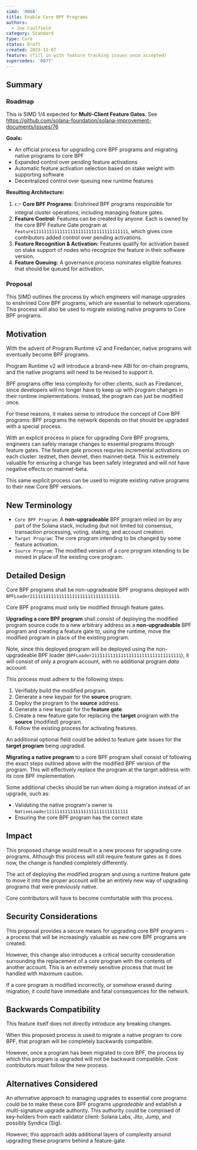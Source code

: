 ```yaml
---
simd: '0088'
title: Enable Core BPF Programs
authors:
  - Joe Caulfield
category: Standard
type: Core
status: Draft
created: 2023-11-07
feature: (fill in with feature tracking issues once accepted)
supersedes: '0077'
---
```


## Summary

### Roadmap

This is SIMD 1/4 expected for **Multi-Client Feature Gates**. See
<https://github.com/solana-foundation/solana-improvement-documents/issues/76>

**Goals:**

- An official process for upgrading core BPF programs and migrating native
  programs to core BPF
- Expanded control over pending feature activations
- Automatic feature activation selection based on stake weight with supporting
  software
- Decentralized control over queuing new runtime features

**Resulting Architecture:**

1. 👉 **Core BPF Programs:** Enshrined BPF programs responsible for integral
   cluster operations, including managing feature gates.
2. **Feature Control:** Features can be created by anyone. Each is owned by the
   core BPF Feature Gate program at 
   `Feature111111111111111111111111111111111111`, which gives core contributors
   added control over pending activations.
3. **Feature Recognition & Activation:** Features qualify for activation based
   on stake support of nodes who recognize the feature in their software
   version. 
4. **Feature Queuing:** A governance process nominates eligible features that
   should be queued for activation.

### Proposal

This SIMD outlines the process by which engineers will manage upgrades to
enshrined Core BPF programs, which are essential to network operations. This
process will also be used to migrate existing native programs to Core BPF
programs.

## Motivation

With the advent of Program Runtime v2 and Firedancer, native programs will
eventually become BPF programs.

Program Runtime v2 will introduce a brand-new ABI for on-chain programs, and the
native programs will need to be revised to support it.

BPF programs offer less complexity for other clients, such as Firedancer, since
developers will no longer have to keep up with program changes in their runtime
implementations. Instead, the program can just be modified once. 

For these reasons, it makes sense to introduce the concept of Core BPF programs:
BPF programs the network depends on that should be upgraded with a special
process.

With an explicit process in place for upgrading Core BPF programs, engineers can
safely manage changes to essential programs through feature gates. The feature
gate process requries incremental activations on each cluster: testnet, then
devnet, then mainnet-beta. This is extremely valuable for ensuring a change has
been safely integrated and will not have negative effects on mainnet-beta.

This same explicit process can be used to migrate existing native programs to
their new Core BPF versions.

## New Terminology

- `Core BPF Program`: A **non-upgradeable** BPF program relied on by any part of
  the Solana stack, including (but not limited to) consensus, transaction
  processing, voting, staking, and account creation.
- `Target Program`: The core program intending to be changed by some
  feature activation.
- `Source Program`: The modified version of a core program intending to be moved
  in place of the existing core program.

## Detailed Design

Core BPF programs shall be non-upgradeable BPF programs deployed with
`BPFLoader2111111111111111111111111111111111`.

Core BPF programs must only be modified through feature gates.

**Upgrading a core BPF program** shall consist of deploying the modified program
source code to a new arbitrary address as a **non-upgradeable** BPF program and
creating a feature gate to, using the runtime, move the modified program in
place of the existing program. 

Note, since this deployed program will be deployed using the non-upgradeable BPF
loader (`BPFLoader2111111111111111111111111111111111`), it will consist of only
a program account, with no additional program _data_ account.

This process must adhere to the following steps:

1. Verifiably build the modified program.
2. Generate a new keypair for the **source** program.
3. Deploy the program to the **source** address.
4. Generate a new keypair for the **feature gate**.
5. Create a new feature gate for replacing the **target** program with the
   **source** (modified) program.
6. Follow the existing process for activating features.

An additional optional field could be added to feature gate issues for the
**target program** being upgraded.

**Migrating a native program** to a core BPF program shall consist of following
the exact steps outlined above with the modified BPF version of the program.
This will effectively replace the program at the target address with its core
BPF implementation.

Some additional checks should be run when doing a migration instead of an
upgrade, such as:

- Validating the native program's owner is
  `NativeLoader1111111111111111111111111111111`
- Ensuring the core BPF program has the correct state

## Impact

This proposed change would result in a new process for upgrading core programs.
Although this process will still require feature gates as it does now, the
change is handled completely differently.

The act of deploying the modified program and using a runtime feature gate to
move it into the proper account will be an entirely new way of upgrading
programs that were previously native.

Core contributors will have to become comfortable with this process.

## Security Considerations

This proposal provides a secure means for upgrading core BPF programs - a
process that will be increasingly valuable as new core BPF programs are created.

However, this change also introduces a critical security consideration
surrounding the replacement of a core program with the contents of another
account. This is an extremely sensitive process that must be handled with
maximum caution.

If a core program is modified incorrectly, or somehow erased during migration,
it could have immediate and fatal consequences for the network.

## Backwards Compatibility

This feature itself does not directly introduce any breaking changes.

When this proposed process is used to migrate a native program to core BPF, that
program will be completely backwards compatible.

However, once a program has been migrated to core BPF, the process by which this
program is upgraded will not be backward compatible. Core contributors must
follow the new process.

## Alternatives Considered

An alternative approach to managing upgrades to essential core programs could be
to make these core BPF programs _upgradeable_ and establish a multi-signature
upgrade authority. This authority could be comprised of key-holders from each
validator client: Solana Labs, Jito, Jump, and possibly Syndica (Sig).

However, this approach adds additional layers of complexity around upgrading
these programs behind a feature-gate.
